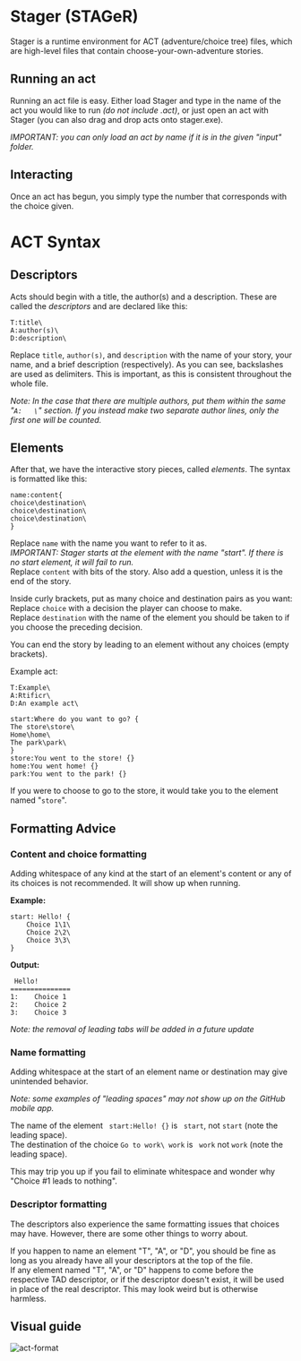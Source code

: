 # Stager (STAGeR)
Stager is a runtime environment for ACT (adventure/choice tree) files, which are high-level files that contain choose-your-own-adventure stories.
## Running an act
Running an act file is easy. Either load Stager and type in the name of the act you would like to run *(do not include .act)*, or just open an act with Stager (you can also drag and drop acts onto stager.exe).

*IMPORTANT: you can only load an act by name if it is in the given "input" folder.*
## Interacting
Once an act has begun, you simply type the number that corresponds with the choice given.
# ACT Syntax
## Descriptors
Acts should begin with a title, the author(s) and a description. These are called the *descriptors* and are declared like this:
```
T:title\
A:author(s)\
D:description\
```
Replace `title`, `author(s)`, and `description` with the name of your story, your name, and a brief description (respectively).
As you can see, backslashes are used as delimiters. This is important, as this is consistent throughout the whole file. 

*Note: In the case that there are multiple authors, put them within the same "`A:   \`" section. If you instead make two separate author lines, only the first one will be counted.*

## Elements
After that, we have the interactive story pieces, called *elements*. The syntax is formatted like this:
```
name:content{
choice\destination\
choice\destination\
choice\destination\
}
```
Replace `name` with the name you want to refer to it as.  
*IMPORTANT: Stager starts at the element with the name "start". If there is no start element, it will fail to run.*  
Replace `content` with bits of the story. Also add a question, unless it is the end of the story.

Inside curly brackets, put as many choice and destination pairs as you want:  
Replace `choice` with a decision the player can choose to make.  
Replace `destination` with the name of the element you should be taken to if you choose the preceding decision.

You can end the story by leading to an element without any choices (empty brackets).

Example act:
```
T:Example\
A:Rtificr\
D:An example act\

start:Where do you want to go? {
The store\store\
Home\home\
The park\park\
}
store:You went to the store! {}
home:You went home! {}
park:You went to the park! {}
```

If you were to choose to go to the store, it would take you to the element named "`store`". 

## Formatting Advice
### Content and choice formatting
Adding whitespace of any kind at the start of an element's content or any of its choices is not recommended. It will show up when running.

**Example:**
```
start: Hello! {
    Choice 1\1\
    Choice 2\2\
    Choice 3\3\
}
```
**Output:**
```
 Hello!
===============
1:    Choice 1
2:    Choice 2
3:    Choice 3
```

*Note: the removal of leading tabs will be added in a future update*

### Name formatting
Adding whitespace at the start of an element name or destination may give unintended behavior.

*Note: some examples of "leading spaces" may not show up on the GitHub mobile app.*

The name of the element ` start:Hello! {}` is ` start`, not `start` (note the leading space).  
The destination of the choice `Go to work\ work` is ` work` not `work` (note the leading space).

This may trip you up if you fail to eliminate whitespace and wonder why "Choice #1 leads to nothing".

### Descriptor formatting
The descriptors also experience the same formatting issues that choices may have.
However, there are some other things to worry about.

If you happen to name an element "T", "A", or "D", you should be fine as long as you already have all your descriptors at the top of the file.  
If any element named "T", "A", or "D" happens to come before the respective TAD descriptor, or if the descriptor doesn't exist, it will be used in place of the real descriptor.
This may look weird but is otherwise harmless.

## Visual guide
![act-format](https://github.com/rtificr/stager/assets/102625530/1ec6f5a4-c011-48a5-a5c3-4f79c31dcfce)
